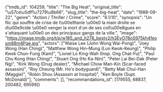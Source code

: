 {"tmdb_id": 104259, "title": "The Big Heat", "original_title": "\u57ce\u5dff\u7279\u8b66", "slug_title": "the-big-heat", "date": "1988-09-22", "genre": "Action / Thriller / Crime", "score": "6.1/10", "synopsis": "Un flic qui souffre de crise de t\u00e9tanie \u00e0 la main droite se d\u00e9cide \u00e0 venger la mort d'un de ses coll\u00e8gues en s'attaquant \u00e0 un des principaux gangs de la ville.", "image": "https://image.tmdb.org/t/p/w185_and_h278_bestv2/h3EyO78oS975kh4feosm88m4Pge.jpg", "actors": ["Waise Lee (John Wong Wai-Pong)", "Joey Wong (Han Ching)", "Matthew Wong Hin-Mung (Lun Kwok-Keung)", "Philip Kwok Chun-Fung (Kam)", "Lionel Lo King-Wah (Insp. Ong Chat-Fu)", "Paul Chu Kong (Han Ching)", "Stuart Ong (Ho Ka-Nin)", "Peter Lai Bei-Dak (Peter Ng)", "Kirk Wong (Drug dealer)", "Michael Chow Man-Kin (Scar-faced assassin)", "Roy Cheung (Mr. Ho's bodyguard)", "Betty Mak Chui-Han (Maggie)", "Robin Shou (Assassin at hospital)", "Ken Boyle (Supt. McDonald)"], "comments": [], "recommandations_id": [179555, 68837, 200482, 69599]}